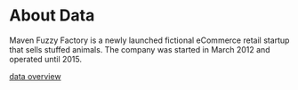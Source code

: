 # About Data
Maven Fuzzy Factory is a newly launched fictional eCommerce retail startup that sells stuffed animals.
The company was started in March 2012 and operated until 2015.

[data overview](https://github.com/javeriafiaz/Web_Analytics/assets/135190132/34468cde-d153-4003-bc43-b266b36aaad9)
